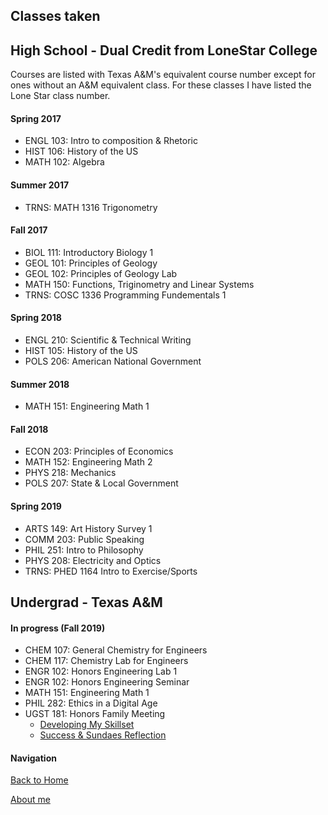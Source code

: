 ## Classes taken

## High School - Dual Credit from LoneStar College
Courses are listed with Texas A&M's equivalent course number except for ones without an A&M equivalent class.
For these classes I have listed the Lone Star class number.

#### Spring 2017
- ENGL 103: Intro to composition & Rhetoric
- HIST 106: History of the US
- MATH 102: Algebra

#### Summer 2017
- TRNS: MATH 1316 Trigonometry

#### Fall 2017
- BIOL 111: Introductory Biology 1
- GEOL 101: Principles of Geology
- GEOL 102: Principles of Geology Lab
- MATH 150: Functions, Triginometry and Linear Systems
- TRNS: COSC 1336 Programming Fundementals 1

#### Spring 2018
- ENGL 210: Scientific & Technical Writing
- HIST 105: History of the US
- POLS 206: American National Government

#### Summer 2018
- MATH 151: Engineering Math 1

#### Fall 2018
- ECON 203: Principles of Economics
- MATH 152: Engineering Math 2
- PHYS 218: Mechanics
- POLS 207: State & Local Government

#### Spring 2019
- ARTS 149: Art History Survey 1
- COMM 203: Public Speaking
- PHIL 251: Intro to Philosophy
- PHYS 208: Electricity and Optics
- TRNS: PHED 1164 Intro to Exercise/Sports

## Undergrad - Texas A&M

#### In progress (Fall 2019)
- CHEM 107: General Chemistry for Engineers
- CHEM 117: Chemistry Lab for Engineers
- ENGR 102: Honors Engineering Lab 1
- ENGR 102: Honors Engineering Seminar
- MATH 151: Engineering Math 1
- PHIL 282: Ethics in a Digital Age
- UGST 181: Honors Family Meeting
  * [Developing My Skillset](/ePortfolio/PDFs/skillset.pdf)
  * [Success & Sundaes Reflection](/ePortfolio/PDFs/sundaes.pdf)


#### Navigation
[Back to Home](/ePortfolio)

[About me](/ePortfolio/About)
